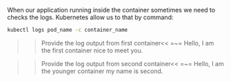 
When our application running inside the container sometimes we need to checks the logs. Kubernetes allow us to that by command:

```sh
kubectl logs pod_name -c container_name
```

>>Provide the log output from first container<<
=~= Hello, I am the first container nice to meet you.

>>Provide the log output from second container<<
=~= Hello, I am the younger container my name is second.